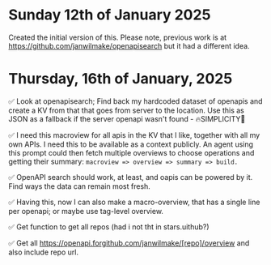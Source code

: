 # Sunday 12th of January 2025

Created the initial version of this. Please note, previous work is at https://github.com/janwilmake/openapisearch but it had a different idea.

# Thursday, 16th of January, 2025

✅ Look at openapisearch; Find back my hardcoded dataset of openapis and create a KV from that that goes from server to the location. Use this as JSON as a fallback if the server openapi wasn't found - 🔥SIMPLICITY🧡

✅ I need this macroview for all apis in the KV that I like, together with all my own APIs. I need this to be available as a context publicly. An agent using this prompt could then fetch multiple overviews to choose operations and getting their summary: `macroview => overview => summary => build.`

✅ OpenAPI search should work, at least, and oapis can be powered by it. Find ways the data can remain most fresh.

✅ Having this, now I can also make a macro-overview, that has a single line per openapi; or maybe use tag-level overview.

✅ Get function to get all repos (had i not tht in stars.uithub?)

✅ Get all https://openapi.forgithub.com/janwilmake/[repo]/overview and also include repo url.
